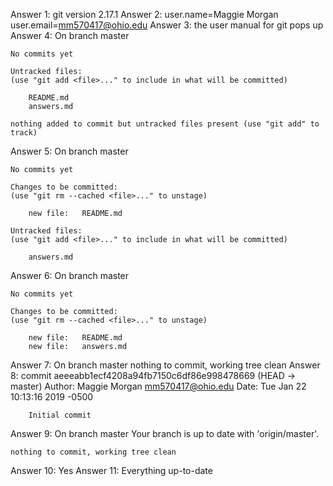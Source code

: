 Answer 1:
	git version 2.17.1
Answer 2:
	user.name=Maggie Morgan
	user.email=mm570417@ohio.edu
Answer 3: 
	the user manual for git pops up
Answer 4:
	On branch master

	No commits yet

	Untracked files:
  	(use "git add <file>..." to include in what will be committed)

		README.md
		answers.md

	nothing added to commit but untracked files present (use "git add" to track)
Answer 5:
	On branch master

	No commits yet

	Changes to be committed:
  	(use "git rm --cached <file>..." to unstage)

		new file:   README.md

	Untracked files:
  	(use "git add <file>..." to include in what will be committed)

		answers.md
Answer 6:
	On branch master

	No commits yet

	Changes to be committed:
  	(use "git rm --cached <file>..." to unstage)

		new file:   README.md
		new file:   answers.md

Answer 7:
	On branch master
	nothing to commit, working tree clean
Answer 8:
	commit aeeeabb1ecf4208a94fb7150c6df86e998478669 (HEAD -> master)
	Author: Maggie Morgan <mm570417@ohio.edu>
	Date:   Tue Jan 22 10:13:16 2019 -0500

    	Initial commit
Answer 9:
	On branch master
	Your branch is up to date with 'origin/master'.

	nothing to commit, working tree clean
Answer 10: 
	Yes
Answer 11:
	Everything up-to-date



